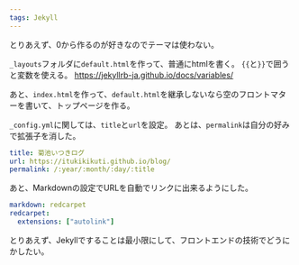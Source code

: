 ```yaml
---
tags: Jekyll
---
```


とりあえず、0から作るのが好きなのでテーマは使わない。

`_layouts`フォルダに`default.html`を作って、普通にhtmlを書く。
`{{`と`}}`で囲うと変数を使える。
https://jekyllrb-ja.github.io/docs/variables/

あと、`index.html`を作って、`default.html`を継承しないなら空のフロントマターを書いて、トップページを作る。

`_config.yml`に関しては、`title`と`url`を設定。
あとは、`permalink`は自分の好みで拡張子を消した。

```YAML
title: 菊池いつきログ
url: https://itukikikuti.github.io/blog/
permalink: /:year/:month/:day/:title
```

あと、Markdownの設定でURLを自動でリンクに出来るようにした。

```YAML
markdown: redcarpet 
redcarpet:
  extensions: ["autolink"]
```

とりあえず、Jekyllですることは最小限にして、フロントエンドの技術でどうにかしたい。
